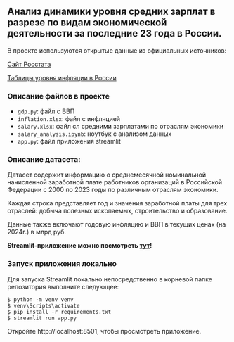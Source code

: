 ## Анализ динамики уровня средних зарплат в разрезе по видам экономической деятельности за последние 23 года в России.

В проекте используются открытые данные из официальных источников:

[Сайт Росстата](https://rosstat.gov.ru/)

[Таблицы уровня инфляции в России](https://уровень-инфляции.рф)

### Описание файлов в проекте

- `gdp.py`: файл с ВВП
- `inflation.xlsx`: файл с инфляцией
- `salary.xlsx`: файл сл средними зарплатами по отраслям экономики
- `salary_analysis.ipynb`: ноутбук с анализом данных
- `app.py`: файл приложения streamlit

### Описание датасета:

Датасет содержит информацию о среднемесячной номинальной начисленной заработной плате работников организаций в Российской Федерации с 2000 по 2023 годы по различным отраслям экономики.

Каждая строка представляет год и значения заработной платы для трех отраслей: добыча полезных ископаемых, строительство и образование.

Данные также включают годовую инфляцию и ВВП в текущих ценах (на 2024г.) в млрд руб.

__**Streamlit-приложение можно посмотреть [тут](https://)!**__

### Запуск приложения локально

Для запуска Streamlit локально непосредственно в корневой папке репозитория выполните следующее:

```Командная строка
$ python -m venv venv
$ venv\Scripts\activate
$ pip install -r requirements.txt
$ streamlit run app.py
```
Откройте http://localhost:8501, чтобы просмотреть приложение.
